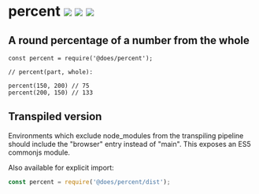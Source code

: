 # percent [![](https://img.shields.io/npm/v/@does/percent.svg)](https://www.npmjs.com/package/@does/percent) [![](https://img.shields.io/badge/source--000000.svg?logo=github&style=social)](https://github.com/omrilotan/mono/tree/master/packages/percent) [![](https://badgen.net/bundlephobia/minzip/@does/percent)](https://bundlephobia.com/result?p=@does/percent)

## A round percentage of a number from the whole

```
const percent = require('@does/percent');

// percent(part, whole):

percent(150, 200) // 75
percent(200, 150) // 133
```

## Transpiled version
Environments which exclude node_modules from the transpiling pipeline should include the "browser" entry instead of "main". This exposes an ES5 commonjs module.

Also available for explicit import:
```js
const percent = require('@does/percent/dist');
```
